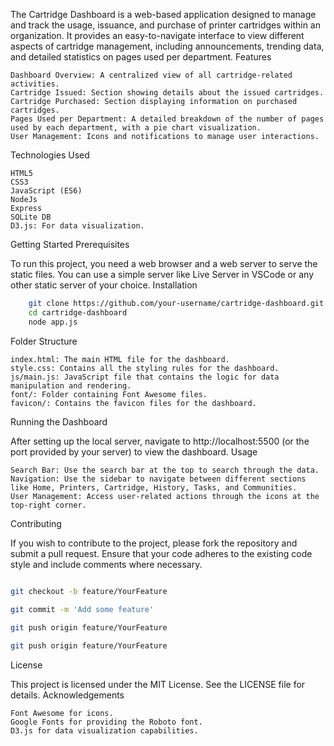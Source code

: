 

The Cartridge Dashboard is a web-based application designed to manage and track the usage, issuance, and purchase of printer cartridges within an organization. It provides an easy-to-navigate interface to view different aspects of cartridge management, including announcements, trending data, and detailed statistics on pages used per department.
Features

    Dashboard Overview: A centralized view of all cartridge-related activities.
    Cartridge Issued: Section showing details about the issued cartridges.
    Cartridge Purchased: Section displaying information on purchased cartridges.
    Pages Used per Department: A detailed breakdown of the number of pages used by each department, with a pie chart visualization.
    User Management: Icons and notifications to manage user interactions.

Technologies Used

    HTML5
    CSS3
    JavaScript (ES6)
    NodeJs
    Express
    SQLite DB
    D3.js: For data visualization.
    

Getting Started
Prerequisites

To run this project, you need a web browser and a web server to serve the static files. You can use a simple server like Live Server in VSCode or any other static server of your choice.
Installation

```bash
    git clone https://github.com/your-username/cartridge-dashboard.git
    cd cartridge-dashboard
    node app.js
```
Folder Structure

    index.html: The main HTML file for the dashboard.
    style.css: Contains all the styling rules for the dashboard.
    js/main.js: JavaScript file that contains the logic for data manipulation and rendering.
    font/: Folder containing Font Awesome files.
    favicon/: Contains the favicon files for the dashboard.

Running the Dashboard

After setting up the local server, navigate to http://localhost:5500 (or the port provided by your server) to view the dashboard.
Usage

    Search Bar: Use the search bar at the top to search through the data.
    Navigation: Use the sidebar to navigate between different sections like Home, Printers, Cartridge, History, Tasks, and Communities.
    User Management: Access user-related actions through the icons at the top-right corner.

Contributing

If you wish to contribute to the project, please fork the repository and submit a pull request. Ensure that your code adheres to the existing code style and include comments where necessary.

```bash

git checkout -b feature/YourFeature

git commit -m 'Add some feature'
    
git push origin feature/YourFeature

git push origin feature/YourFeature


```


License

This project is licensed under the MIT License. See the LICENSE file for details.
Acknowledgements

    Font Awesome for icons.
    Google Fonts for providing the Roboto font.
    D3.js for data visualization capabilities.
